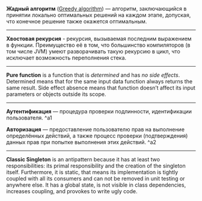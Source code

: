 **Жадный алгоритм** ([Greedy algorithm](https://ru.wikipedia.org/wiki/%D0%96%D0%B0%D0%B4%D0%BD%D1%8B%D0%B9_%D0%B0%D0%BB%D0%B3%D0%BE%D1%80%D0%B8%D1%82%D0%BC)) — алгоритм, заключающийся в принятии локально оптимальных решений на каждом этапе, допуская, что конечное решение также окажется оптимальным.

---
**Хвостовая рекурсия** - рекурсия, вызываемая последним выражением в функции. Преимущество её в том, что большинство компиляторов (в том числе JVM) умеют разворачивать такую рекурсию в цикл, что исключает возможность переполнения стека.

---
**Pure function** is a function that is *determined* and has *no side effects*. Determined means that for the same input data function always returns the same result. Side effect absence means that function doesn’t affect its input parameters or objects outside its scope.

---
**Аутентификация** — процедура проверки подлинности, идентификации пользователя. ^a1

**Авторизация** — предоставление пользователю прав на выполнение определённых действий, а также процесс проверки (подтверждения) данных прав при попытке выполнения этих действий. ^a2

---
**Classic Singleton** is an antipattern because it has at least two responsibilities: its primal responsibility and the creation of the singleton itself. Furthermore, it is static, that means its implementation is tightly coupled with all its consumers and can not be removed in unit testing or anywhere else. It has a global state, is not visible in class dependencies, increases coupling, and provokes to write ugly code.


